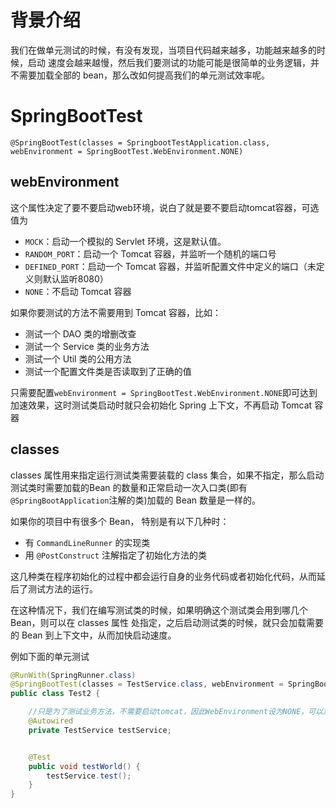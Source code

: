 # 背景介绍
我们在做单元测试的时候，有没有发现，当项目代码越来越多，功能越来越多的时候，启动
速度会越来越慢，然后我们要测试的功能可能是很简单的业务逻辑，并不需要加载全部的
bean，那么改如何提高我们的单元测试效率呢。


# SpringBootTest
`@SpringBootTest(classes = SpringbootTestApplication.class, webEnvironment = SpringBootTest.WebEnvironment.NONE)
`
## webEnvironment
这个属性决定了要不要启动web环境，说白了就是要不要启动tomcat容器，可选值为

* `MOCK`：启动一个模拟的 Servlet 环境，这是默认值。
* `RANDOM_PORT`：启动一个 Tomcat 容器，并监听一个随机的端口号
* `DEFINED_PORT`：启动一个 Tomcat 容器，并监听配置文件中定义的端口（未定义则默认监听8080）
* `NONE`：不启动 Tomcat 容器

如果你要测试的方法不需要用到 Tomcat 容器，比如：
* 测试一个 DAO 类的增删改查
* 测试一个 Service 类的业务方法
* 测试一个 Util 类的公用方法
* 测试一个配置文件类是否读取到了正确的值

只需要配置`webEnvironment = SpringBootTest.WebEnvironment.NONE`即可达到加速效果，这时测试类启动时就只会初始化 Spring 上下文，不再启动 Tomcat 容器

## classes

classes 属性用来指定运行测试类需要装载的 class 集合，如果不指定，那么启动测试类时需要加载的Bean
的数量和正常启动一次入口类(即有`@SpringBootApplication`注解的类)加载的 Bean 数量是一样的。

如果你的项目中有很多个 Bean， 特别是有以下几种时：
* 有 `CommandLineRunner` 的实现类
* 用 `@PostConstruct` 注解指定了初始化方法的类

这几种类在程序初始化的过程中都会运行自身的业务代码或者初始化代码，从而延后了测试方法的运行。

在这种情况下，我们在编写测试类的时候，如果明确这个测试类会用到哪几个 Bean，则可以在 classes 属性
处指定，之后启动测试类的时候，就只会加载需要的 Bean 到上下文中，从而加快启动速度。

例如下面的单元测试
```java
@RunWith(SpringRunner.class)
@SpringBootTest(classes = TestService.class, webEnvironment = SpringBootTest.WebEnvironment.NONE)
public class Test2 {

    //只是为了测试业务方法，不需要启动tomcat，因此WebEnvironment设为NONE，可以加快启动速度
    @Autowired
    private TestService testService;


    @Test
    public void testWorld() {
        testService.test();
    }
}
```



